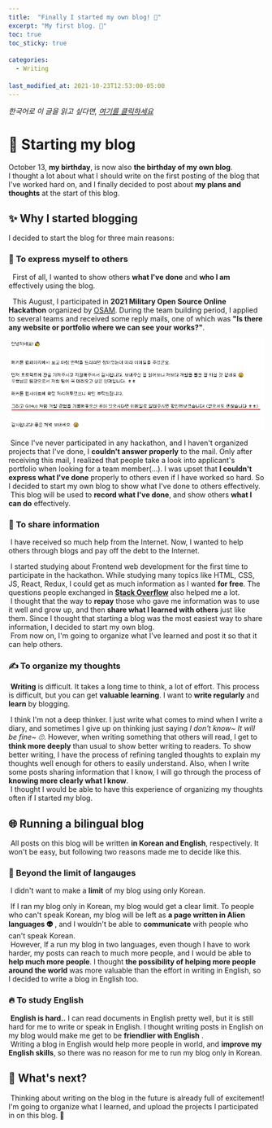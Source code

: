 ```yaml
---
title:  "Finally I started my own blog! 🎉"
excerpt: "My first blog. 🤗"
toc: true
toc_sticky: true

categories:
  - Writing

last_modified_at: 2021-10-23T12:53:00-05:00
---
```

*한국어로 이 글을 읽고 싶다면, [여기를 클릭하세요]({{site.url}}/writing/starting-blog)*

# 🥳 Starting my blog

October 13, **my birthday**, is now also **the birthday of my own blog**.   
I thought a lot about what I should write on the first posting of the blog that I've worked hard on, and I finally decided to post about **my plans and thoughts** at the start of this blog.

## ✨ Why I started blogging

I decided to start the blog for three main reasons:

### 👦 To express myself to others

&nbsp; First of all, I wanted to show others **what I've done** and **who I am** effectively using the blog.   

&nbsp; This August, I participated in **2021 Military Open Source Online Hackathon** organized by [OSAM](https://osam.kr). During the team building period, I applied to several teams and received some reply mails, one of which was **"Is there any website or portfolio where we can see your works?"**. 
 
<p align="center">
<img src="/assets/images/starting-blog/mail.png">
</p>

&nbsp;Since I've never participated in any hackathon, and I haven't organized projects that I've done, I **couldn't answer properly** to the mail. Only after receiving this mail, I realized that people take a look into applicant's portfolio when looking for a team member(...). I was upset that **I couldn't express what I've done** properly to others even if I have worked so hard. So I decided to start my own blog to show what I've done to others effectively.   
&nbsp;This blog will be used to **record what I've done**, and show others **what I can do** effectively.

### 🤝 To share information

&nbsp;I have received so much help from the Internet. Now, I wanted to help others through blogs and pay off the debt to the Internet. 

&nbsp;I started studying about Frontend web development for the first time to participate in the hackathon. While studying many topics like HTML, CSS, JS, React, Redux, I could get as much information as I wanted **for free**. The questions people exchanged in [**Stack Overflow**](https://stackoverflow.com) also helped me a lot.   
&nbsp;I thought that the way to **repay** those who gave me information was to use it well and grow up, and then **share what I learned with others** just like them. Since I thought that starting a blog was the most easiest way to share information, I decided to start my own blog.   
&nbsp;From now on, I'm going to organize what I've learned and post it so that it can help others.

### ✍ To organize my thoughts

&nbsp;**Writing** is difficult. It takes a long time to think, a lot of effort. This process is difficult, but you can get **valuable learning**. I want to **write regularly** and **learn** by blogging.

&nbsp;I think I'm not a deep thinker. I just write what comes to mind when I write a diary, and sometimes I give up on thinking just saying *I don't know~ It will be fine~ 🙄*. However, when writing something that others will read, I get to **think more deeply** than usual to show better writing to readers. To show better writing, I have the process of refining tangled thoughts to explain my thoughts well enough for others to easily understand. Also, when I write some posts sharing information that I know, I will go through the process of **knowing more clearly what I know**.   
&nbsp;I thought I would be able to have this experience of organizing my thoughts often if I started my blog.

## 🌐 Running a bilingual blog

&nbsp;All posts on this blog will be written **in Korean and English**, respectively. It won't be easy, but following two reasons made me to decide like this.

### 🙌 Beyond the limit of langauges
&nbsp;I didn't want to make a **limit** of my blog using only Korean. 

&nbsp;If I ran my blog only in Korean, my blog would get a clear limit. To people who can't speak Korean, my blog will be left as **a page written in Alien languages 👽** , and I wouldn't be able to **communicate** with people who can't speak Korean.   
&nbsp;However, If a run my blog in two languages, even though I have to work harder, my posts can reach to much more people, and I would be able to **help much more people**. I thought **the possibility of helping more people around the world** was more valuable than the effort in writing in English, so I decided to write a blog in English too.

### 🔥 To study English
&nbsp;**English is hard..** I can read documents in English pretty well, but it is still hard for me to write or speak in English. I thought writing posts in English on my blog would make me get to be **friendlier with English** .    
&nbsp;Writing a blog in English would help more people in world, and **improve my English skills**, so there was no reason for me to run my blog only in Korean.

## 🎉 What's next?
&nbsp;Thinking about writing on the blog in the future is already full of excitement! I'm going to organize what I learned, and upload the projects I participated in on this blog. 🤗